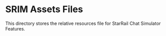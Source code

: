 # SRIM Assets Files

This directory stores the relative resources file for StarRail Chat Simulator Features.